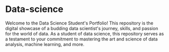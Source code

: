 # Data-science
Welcome to the Data Science Student's Portfolio! This repository is the digital showcase of a budding data scientist's journey, skills, and passion for the world of data. As a student of data science, this repository serves as a testament to your commitment to mastering the art and science of data analysis, machine learning, and more.
